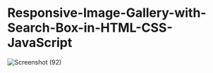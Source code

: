# Responsive-Image-Gallery-with-Search-Box-in-HTML-CSS-JavaScript
![Screenshot (92)](https://github.com/Aashif10/Responsive-Image-Gallery-with-Search-Box-in-HTML-CSS-JavaScript/assets/163505856/c02b0914-542e-4e2a-8dbc-96a437d7bd0b)
